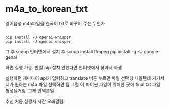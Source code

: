 # m4a_to_korean_txt
영어음성 m4a파일을 한국어 txt로 바꾸어 주는 무언가

<pre><code> 
pip install -U openai-whisper
pip install -U openai-whisper
</code></pre>

그 후 scoop 인터넷에서 설치 후
scoop install ffmpeg
pip install -q -U google-genai

하면 실행 가능. 만일 pip 설치 안했다면 인터넷에서 찾아서 하셈

실행하면 제미나이 api키 입력하고 translate 버튼 누르면 파일 선택창 나올텐데 거기서 너가 원하는 m4a 파일 선택하면 됨
그럼 이 파이썬 파일이 위치한 곳에 final.txt 파일 형성될거임. 그게 번역본임


추신
처음 실행시 시간 오래걸림. 


